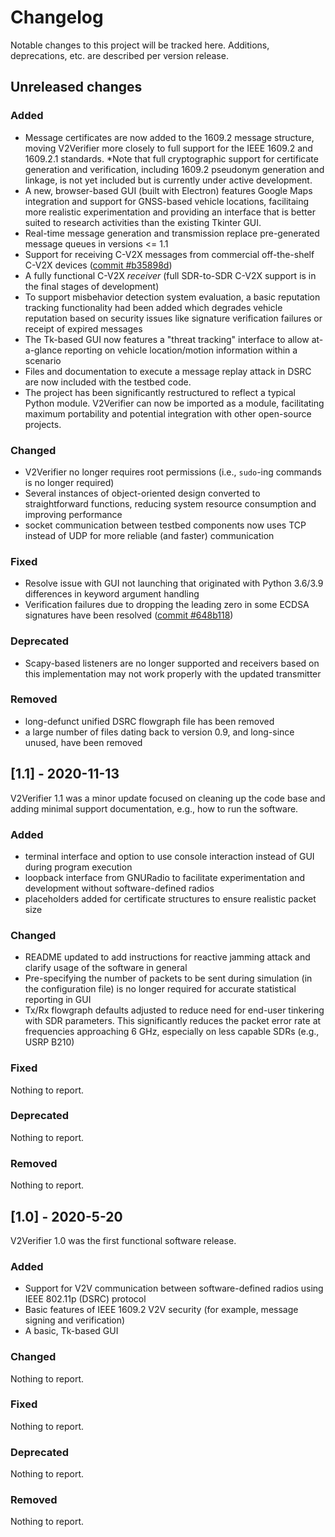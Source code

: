 # Changelog
Notable changes to this project will be tracked here. Additions, deprecations, etc. are described per version release.

## Unreleased changes
### Added
- Message certificates are now added to the 1609.2 message structure, moving V2Verifier more closely to full support for the IEEE 1609.2 and 1609.2.1 standards. \*Note that full cryptographic support for certificate generation and verification, including 1609.2 pseudonym generation and linkage, is not yet included but is currently under active development.
- A new, browser-based GUI (built with Electron) features Google Maps integration and support for GNSS-based vehicle locations, facilitaing more realistic experimentation and providing an interface that is better suited to research activities than the existing Tkinter GUI.
- Real-time message generation and transmission replace pre-generated message queues in versions <= 1.1
- Support for receiving C-V2X messages from commercial off-the-shelf C-V2X devices ([commit #b35898d](https://github.com/twardokus/v2verifier/commits/master?before=8655d3f1db9c398f9496732a3307af6d7617fb92+70&branch=master))
- A fully functional C-V2X _receiver_ (full SDR-to-SDR C-V2X support is in the final stages of development)
- To support misbehavior detection system evaluation, a basic reputation tracking functionality had been added which degrades vehicle reputation based on security issues like signature verification failures or receipt of expired messages
- The Tk-based GUI now features a "threat tracking" interface to allow at-a-glance reporting on vehicle location/motion information within a scenario
- Files and documentation to execute a message replay attack in DSRC are now included with the testbed code.
- The project has been significantly restructured to reflect a typical Python module. V2Verifier can now be imported as a module, facilitating maximum portability and potential integration with other open-source projects.
### Changed
- V2Verifier no longer requires root permissions (i.e., `sudo`-ing commands is no longer required)
- Several instances of object-oriented design converted to straightforward functions, reducing system resource consumption and improving performance
- socket communication between testbed components now uses TCP instead of UDP for more reliable (and faster) communication
### Fixed
- Resolve issue with GUI not launching that originated with Python 3.6/3.9 differences in keyword argument handling
- Verification failures due to dropping the leading zero in some ECDSA signatures have been resolved ([commit #648b118](https://github.com/twardokus/v2verifier/commit/648b11883d4f4b71055d84c9cfc6b1c548654160))
### Deprecated
- Scapy-based listeners are no longer supported and receivers based on this implementation may not work properly with the updated transmitter
### Removed
- long-defunct unified DSRC flowgraph file has been removed
- a large number of files dating back to version 0.9, and long-since unused, have been removed


## [1.1] - 2020-11-13
V2Verifier 1.1 was a minor update focused on cleaning up the code base and adding minimal support documentation, e.g., how to run the software.

### Added
- terminal interface and option to use console interaction instead of GUI during program execution
- loopback interface from GNURadio to facilitate experimentation and development without software-defined radios
- placeholders added for certificate structures to ensure realistic packet size
### Changed
- README updated to add instructions for reactive jamming attack and clarify usage of the software in general
- Pre-specifying the number of packets to be sent during simulation (in the configuration file) is no longer required for accurate statistical reporting in GUI
- Tx/Rx flowgraph defaults adjusted to reduce need for end-user tinkering with SDR parameters. This significantly reduces the packet error rate at frequencies approaching 6 GHz, especially on less capable SDRs (e.g., USRP B210)
### Fixed
Nothing to report.
### Deprecated
Nothing to report.
### Removed
Nothing to report.

## [1.0] - 2020-5-20
V2Verifier 1.0 was the first functional software release.

### Added
- Support for V2V communication between software-defined radios using IEEE 802.11p (DSRC) protocol
- Basic features of IEEE 1609.2 V2V security (for example, message signing and verification)
- A basic, Tk-based GUI
### Changed
Nothing to report.
### Fixed
Nothing to report.
### Deprecated
Nothing to report.
### Removed
Nothing to report.
